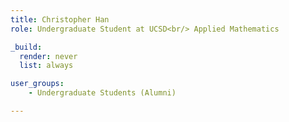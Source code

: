 ```yaml
---
title: Christopher Han
role: Undergraduate Student at UCSD<br/> Applied Mathematics

_build:
  render: never
  list: always

user_groups:
    - Undergraduate Students (Alumni)

---
```

